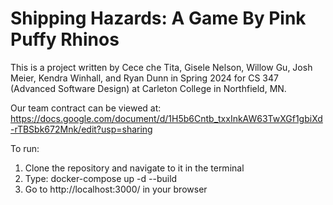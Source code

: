# Shipping Hazards: A Game By Pink Puffy Rhinos

This is a project written by Cece che Tita, Gisele Nelson, Willow Gu, Josh Meier, Kendra Winhall, and Ryan Dunn in Spring 2024 for CS 347 (Advanced Software Design) at Carleton College in Northfield, MN.

Our team contract can be viewed at: https://docs.google.com/document/d/1H5b6Cntb_txxInkAW63TwXGf1gbiXd-rTBSbk672Mnk/edit?usp=sharing

To run:
1. Clone the repository and navigate to it in the terminal
2. Type: docker-compose up -d --build
3. Go to http://localhost:3000/ in your browser
